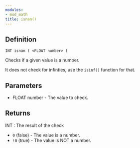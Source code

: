 ```yaml
---
modules:
- mod_math
title: isnan()
---
```


## Definition

    INT isnan ( <FLOAT number> )

Checks if a given value is a number.

It does not check for infinties, use the `isinf()` function for that.

## Parameters

- FLOAT number - The value to check.

## Returns

INT : The result of the check

- `0` (false) - The value is a number.
- `!0` (true)  - The value is NOT a number.
